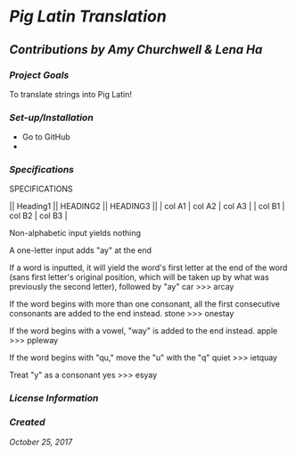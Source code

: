 # _Pig Latin Translation_ #

## _Contributions by Amy Churchwell & Lena Ha_ ##

### _Project Goals_ ###
To translate strings into Pig Latin!

### _Set-up/Installation_ ###
* Go to GitHub
*

### _Specifications_ ###
SPECIFICATIONS

|| Heading1 || HEADING2 || HEADING3 ||
| col A1 | col A2 | col A3 |
| col B1 | col B2 | col B3 |

Non-alphabetic input yields nothing

A one-letter input adds "ay" at the end

If a word is inputted, it will yield the word's first letter at the end of the word (sans first letter's original position, which will be taken up by what was previously the second letter), followed by "ay"
  car >>> arcay

If the word begins with more than one consonant, all the first consecutive consonants are added to the end instead.
  stone >>> onestay

If the word begins with a vowel, "way" is added to the end instead.
  apple >>> ppleway

If the word begins with "qu," move the "u" with the "q"
  quiet >>> ietquay

Treat "y" as a consonant
  yes >>> esyay

### _License Information_ ###

### _Created_ ###
_October 25, 2017_
